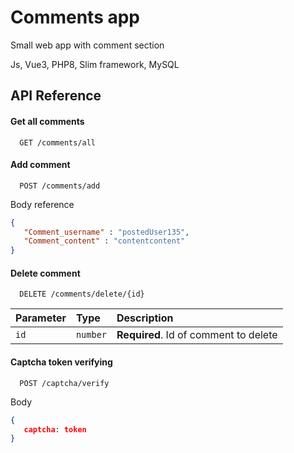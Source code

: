 
# Comments app

Small web app with comment section

Js, Vue3, PHP8, Slim framework, MySQL


## API Reference

#### Get all comments

```http
  GET /comments/all
```

#### Add comment

```http
  POST /comments/add
```
Body reference
```json
{
   "Comment_username" : "postedUser135",
   "Comment_content" : "contentcontent"
}
```

#### Delete comment

```http
  DELETE /comments/delete/{id}
```

| Parameter | Type     | Description                       |
| :-------- | :------- | :-------------------------------- |
| `id`      | `number` | **Required**. Id of comment to delete |

#### Captcha token verifying

```http
  POST /captcha/verify
```
Body
```json
{
   captcha: token
}
```
